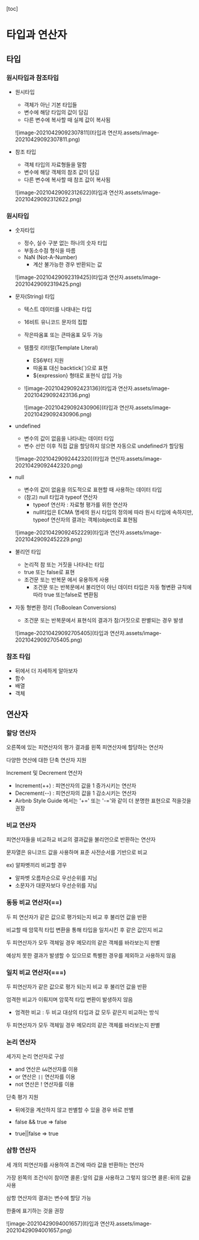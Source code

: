 [toc]





# 타입과 연산자





## 타입



### 원시타입과 참조타입



* 원시타입

  * 객체가 아닌 기본 타입들
  * 변수에 해당 타입의 값이 담김
  * 다른 변수에 복사할 때 실제 값이 복사됨

  ![image-20210429092307811](타입과 연산자.assets/image-20210429092307811.png)

* 참조 타입

  * 객체 타입의 자료형들을 말함
  * 변수에 해당 객체의 참조 값이 담김
  * 다른 변수에 복사할 때 참조 값이 복사됨

  ![image-20210429092312622](타입과 연산자.assets/image-20210429092312622.png)







### 원시타입



* 숫자타입

  * 정수, 실수 구분 없는 하나의 숫자 타입
  * 부동소수점 형식을 따름
  * NaN (Not-A-Number)
    * 계산 불가능한 경우 반환되는 값

  ![image-20210429092319425](타입과 연산자.assets/image-20210429092319425.png)

* 문자(String) 타입

  * 텍스트 데이터를 나태내는 타입

  * 16비트 유니코드 문자의 집합

  * 작은따옴표 또는 큰따옴표 모두 가능

  * 템플릿 리터럴(Template Literal)

    * ES6부터 지원
    * 따옴표 대신 backtick(`)으로 표현
    * ${expression} 형태로 표현식 삽입 가능

  * ![image-20210429092423136](타입과 연산자.assets/image-20210429092423136.png)

    ![image-20210429092430906](타입과 연산자.assets/image-20210429092430906.png)

* undefined

  * 변수의 값이 없음을 나타내는 데이터 타입
  * 변수 선언 이후 직접 값을 할당하지 않으면 자동으로 undefined가 할당됨

  ![image-20210429092442320](타입과 연산자.assets/image-20210429092442320.png)

* null

  * 변수의 값이 없음을 의도적으로 표현할 때 사용하는 데이터 타입
  * (참고) null 타입과 typeof 연산자
    * typeof 연산자 : 자료형 평가를 위한 연산자
    * null타입은 ECMA 명세의 원시 타입의 정의에 따라 원시 타입에 속하지만, typeof 연산자의 결과는 객체(object)로 표현됨

  ![image-20210429092452229](타입과 연산자.assets/image-20210429092452229.png)



* 불리언 타입
  * 논리적 참 또는 거짓을 나타내는 타입
  * true 또는 false로 표현
  * 조건문 또는 반복문 에서 유용하게 사용
    * 조건문 또는 반복문에서 불리언이 아닌 데이터 타입은 자동 형변환 규칙에 따라 true 또는false로 변환됨



* 자동 형변환 정리 (ToBoolean Conversions)

  * 조건문 또는 반복문에서 표현식의 결과가 참/거짓으로 판별되는 경우 발생

  ![image-20210429092705405](타입과 연산자.assets/image-20210429092705405.png)



### 참조 타입

* 뒤에서 더 자세하게 알아보자
* 함수
* 배열
* 객체





## 연산자



### 할당 연산자

오른쪽에 있는 피연산자의 평가 결과를 왼쪽 피연산자에 할당하는 연산자

다양한 연산에 대한 단축 연산자 지원

Increment 및 Decrement 연산자

* Increment(++) : 피연산자의 값을 1 증가시키는 연산자
* Decrement(--) : 피연산자의 값을 1 감소시키는 연산자
* Airbnb Style Guide 에서는 '+=' 또는 '-='와 같이 더 분명한 표현으로 적을것을 권장



### 비교 연산자

피연산자들을 비교하교 비교의 결과값을 불리언으로 반환하는 연산자

문자열은 유니코드 값을 사용하며 표준 사전순서를 기반으로 비교

ex) 알파벳끼리 비교할 경우

* 알파벳 오름차순으로 우선순위를 지님
* 소문자가 대문자보다 우선순위를 지님





### 동등 비교 연산자(==)

 

두 피 연산자가 같은 값으로 평가되는지 비교 후 불리언 값을 반환

비교할 때 암묵적 타입 변환을 통해 타입을 일치시킨 후 같은 값인지 비교

두 피연산자가 모두 객체일 경우 메모리의 같은 객체를 바라보는지 판별

예상치 못한 결과가 발생할 수 있으므로 특별한 경우를 제외하고 사용하지 않음





### 일치 비교 연산자(===)

두 피연산자가 같은 값으로 평가 되는지 비교 후 불리언 값을 반환

엄격한 비교가 이뤄지며 암묵적 타입 변환이 발생하지 않음

* 엄격한 비교 : 두 비교 대상의 타입과 값 모두 같은지 비교하는 방식

두 피연산자가 모두 객체일 경우 메모리의 같은 객체를 바라보는지 판별





### 논리 연산자



세가지 논리 연산자로 구성

* and 연산은 `&&`연산자를 이용
* or 연산은 `||` 연산자를 이용
* not 연산은 ! 연산자를 이용

단축 평가 지원

* 뒤에것을 계산하지 않고 판별할 수 있을 경우 바로 판별

* false && true => false
* true||false => true



### 삼항 연산자

세 개의 피연산자를 사용하여 조건에 따라 값을 반환하는 연산자

가장 왼쪽의 조건식이 참이면 콜론`:`앞의 값을 사용하고 그렇지 않으면 콜론`:`뒤의 값을 사용

삼항 연산자의 결과는 변수에 할당 가능

한줄에 표기하는 것을 권장

![image-20210429094001657](타입과 연산자.assets/image-20210429094001657.png)


